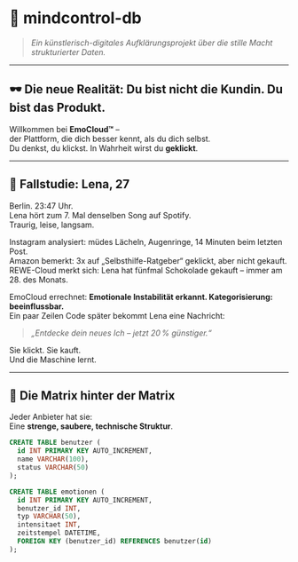 # 🧠 mindcontrol-db  
> *Ein künstlerisch-digitales Aufklärungsprojekt über die stille Macht strukturierter Daten.*

---

## 🕶️ Die neue Realität: Du bist nicht die Kundin. Du bist das Produkt.

Willkommen bei **EmoCloud™** –  
der Plattform, die dich besser kennt, als du dich selbst.  
Du denkst, du klickst. In Wahrheit wirst du **geklickt**.

---

## 👤 Fallstudie: Lena, 27

Berlin. 23:47 Uhr.  
Lena hört zum 7. Mal denselben Song auf Spotify.  
Traurig, leise, langsam.

Instagram analysiert: müdes Lächeln, Augenringe, 14 Minuten beim letzten Post.  
Amazon bemerkt: 3x auf „Selbsthilfe-Ratgeber“ geklickt, aber nicht gekauft.  
REWE-Cloud merkt sich: Lena hat fünfmal Schokolade gekauft – immer am 28. des Monats.

EmoCloud errechnet: **Emotionale Instabilität erkannt. Kategorisierung: beeinflussbar.**  
Ein paar Zeilen Code später bekommt Lena eine Nachricht:  
> *„Entdecke dein neues Ich – jetzt 20 % günstiger.“*

Sie klickt. Sie kauft.  
Und die Maschine lernt.

---

## 🧩 Die Matrix hinter der Matrix

Jeder Anbieter hat sie:  
Eine **strenge, saubere, technische Struktur**.

```sql
CREATE TABLE benutzer (
  id INT PRIMARY KEY AUTO_INCREMENT,
  name VARCHAR(100),
  status VARCHAR(50)
);

CREATE TABLE emotionen (
  id INT PRIMARY KEY AUTO_INCREMENT,
  benutzer_id INT,
  typ VARCHAR(50),
  intensitaet INT,
  zeitstempel DATETIME,
  FOREIGN KEY (benutzer_id) REFERENCES benutzer(id)
);
